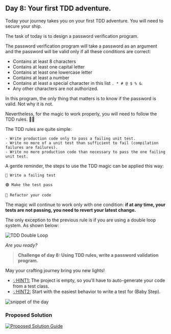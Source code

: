 ## Day 8: Your first TDD adventure.

Today your journey takes you on your first TDD adventure.
You will need to secure your ship.

The task of today is to design a password verification program.

The password verification program will take a password as an argument and
the password will be valid only if all these conditions are correct:

- Contains at least 8 characters
- Contains at least one capital letter
- Contains at least one lowercase letter
- Contains at least a number
- Contains at least a special character in this list `. * # @ $ % &`.
- Any other characters are not authorized.

In this program, the only thing that matters is to know if the password is valid.
Not why it is not.

Nevertheless, for the magic to work properly, you will need to follow the TDD rules. 🧙‍♂️

The TDD rules are quite simple:

    - Write production code only to pass a failing unit test.
    - Write no more of a unit test than sufficient to fail (compilation failures are failures).
    - Write no more production code than necessary to pass the one failing unit test.

A gentle reminder, the steps to use the TDD magic can be applied this way:

    🔴 Write a failing test

    🟢 Make the test pass

    🔵 Refactor your code

The magic will continue to work only with one condition:
**if at any time, your tests are not passing, you need to revert your latest change.**

The only exception to the previous rule is if you are using a double loop system.
As shown below:

![TDD Double Loop](img/double_loop.png)

_Are you ready?_

> **Challenge of day 8: Using TDD rules, write a password validation program.**

May your crafting journey bring you new lights!

- <u>💡HINT1:</u> The project is empty, so you'll have to auto-generate your code from a test class.
- <u>💡HINT2:</u> Start with the easiest behavior to write a test for (Baby Step).

![snippet of the day](snippet.png)

### Proposed Solution

[![Proposed Solution Guide](../../img/proposed-solution.png)](solution/step-by-step.md)